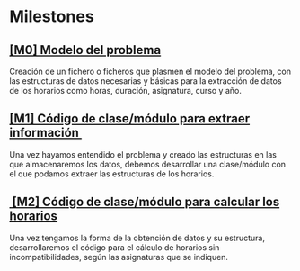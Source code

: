 # Milestones

## [ [M0] Modelo del problema ](https://github.com/chowfie/PROBLEM/milestone/2)

Creación de un fichero o ficheros que plasmen el modelo del problema, con las estructuras de datos necesarias y básicas para la extracción de datos de los horarios como horas, duración, asignatura, curso y año.

## [ [M1] Código de clase/módulo para extraer información ](https://github.com/chowfie/PROBLEM/milestone/1)

Una vez hayamos entendido el problema y creado las estructuras en las que almacenaremos los datos, debemos desarrollar una clase/módulo con el que podamos extraer las estructuras de los horarios.

## [ [M2] Código de clase/módulo para calcular los horarios ](https://github.com/chowfie/PROBLEM/milestone/3)

Una vez tengamos la forma de la obtención de datos y su estructura, desarrollaremos el código para el cálculo de horarios sin incompatibilidades, según las asignaturas que se indiquen.


